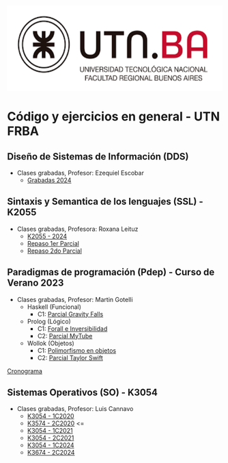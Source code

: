 <span style="display: inline-block; text-align: center; width: 100%;">
  <img src="./UTN.png" width="auto" height="200px" style="display: block; margin-left: auto; margin-right: auto;"></span>

# Código y ejercicios en general - UTN FRBA

## Diseño de Sistemas de Información (DDS)
- Clases grabadas, Profesor: Ezequiel Escobar
  - [Grabadas 2024](https://www.youtube.com/playlist?list=PLn67kS__5vyFNGpiACet1RF6SxGQIsb3H)

## Sintaxis y Semantica de los lenguajes (SSL) - K2055
- Clases grabadas, Profesora: Roxana Leituz
  - [K2055 - 2024](https://www.youtube.com/playlist?list=PLpDiyBwoy8O0lqbPakFPqFIh52wm48HrP)
  - [Repaso 1er Parcial](https://www.youtube.com/watch?v=Rn_bzqiQAW0&list=PLpDiyBwoy8O0lqbPakFPqFIh52wm48HrP&index=21) 
  - [Repaso 2do Parcial](https://www.youtube.com/watch?v=V58jm-pvB2g&list=PLpDiyBwoy8O0lqbPakFPqFIh52wm48HrP&index=28) 
  
## Paradigmas de programación (Pdep) - Curso de Verano 2023
- Clases grabadas, Profesor: Martin Gotelli
  - Haskell (Funcional)
    - C1: [Parcial Gravity Falls](https://youtu.be/jb-PjbbkkkU)
  - Prolog (Lógico)
    - C1: [Forall e Inversibilidad](https://youtu.be/dEgzIdB-zRg)
    - C2: [Parcial MyTube](https://youtu.be/uuGmQWKgcJY)
  - Wollok (Objetos)
    - C1: [Polimorfismo en objetos](https://youtu.be/GmEKWhXR9gI)
    - C2: [Parcial Taylor Swift](https://youtu.be/mGkAapgjYjM)

[Cronograma](https://docs.google.com/spreadsheets/d/111J8JaYS1tVGJGhRd0_RS6tKi0DfL6HlqCTTOrGnfW0/edit#gid=0)

## Sistemas Operativos (SO) - K3054
- Clases grabadas, Profesor: Luis Cannavo
  - [K3054 - 1C2020](https://www.youtube.com/playlist?list=PL6oA23OrxDZDQEFo7aKBceotX48vLmQYA)
  - [K3574 - 2C2020](https://www.youtube.com/playlist?list=PL6oA23OrxDZDhjxNEgWnC02g_CL7NlwlD) <=
  - [K3054 - 1C2021](https://www.youtube.com/playlist?list=PL6oA23OrxDZDs0NotvQKRzGLX-iG3wJa1)
  - [K3054 - 2C2021 ](https://www.youtube.com/playlist?list=PL6oA23OrxDZDzpDcDK1n6YG7amQPCyByS)
  - [K3054 - 1C2024 ](https://www.youtube.com/watch?v=wagbw3a1omk&list=PL6oA23OrxDZD76mkLNOy-zlT1TmAweo3_)
  - [K3674 - 2C2024 ](https://www.youtube.com/playlist?list=PL6oA23OrxDZDRtiZOTShefT6xaFZR-TIu)

